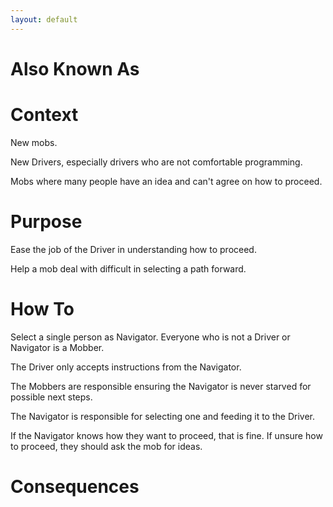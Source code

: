```yaml
---
layout: default
---
```

# Also Known As

# Context

New mobs.

New Drivers, especially drivers who are not comfortable programming.

Mobs where many people have an idea and can't agree on how to proceed.

# Purpose

Ease the job of the Driver in understanding how to proceed.

Help a mob deal with difficult in selecting a path forward.

# How To

Select a single person as Navigator. Everyone who is not a Driver or Navigator is a Mobber. 

The Driver only accepts instructions from the Navigator. 

The Mobbers are responsible ensuring the Navigator is never starved for possible next steps.

The Navigator is responsible for selecting one and feeding it to the Driver.

If the Navigator knows how they want to proceed, that is fine. If unsure how to proceed, they should ask the mob for ideas.

# Consequences
